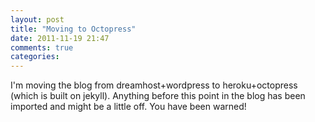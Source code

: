 ```yaml
---
layout: post
title: "Moving to Octopress"
date: 2011-11-19 21:47
comments: true
categories:
---
```


I'm moving the blog from dreamhost+wordpress to heroku+octopress (which is built on jekyll). Anything before this point in the blog has been imported and might be a little off.  You have been warned!